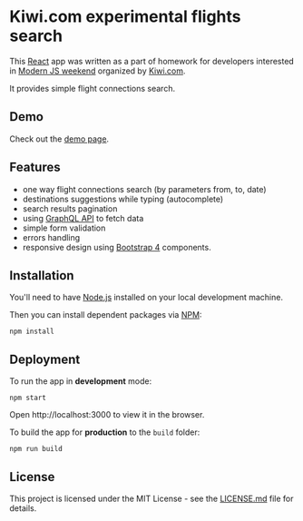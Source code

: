 # Kiwi.com experimental flights search

This [React](https://reactjs.org/) app was written as a part of homework for developers interested in
[Modern JS weekend](https://jsweekend.cz/) organized by [Kiwi.com](https://www.kiwi.com/).

It provides simple flight connections search.

## Demo

Check out the [demo page](https://kiwi.krepa.cz/).

## Features

- one way flight connections search (by parameters from, to, date) 
- destinations suggestions while typing (autocomplete)
- search results pagination
- using [GraphQL API](https://kiwi-graphiql.now.sh/) to fetch data
- simple form validation
- errors handling
- responsive design using [Bootstrap 4](https://getbootstrap.com/) components.

## Installation

You'll need to have [Node.js](https://nodejs.org) installed on your local development machine.

Then you can install dependent packages via [NPM](https://www.npmjs.com/):
```
npm install
```

## Deployment

To run the app in **development** mode:
```
npm start
```
Open http://localhost:3000 to view it in the browser.

To build the app for **production** to the `build` folder:
```
npm run build
```

## License

This project is licensed under the MIT License - see the [LICENSE.md](LICENSE.md) file for details.
